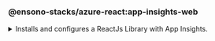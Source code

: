 ### @ensono-stacks/azure-react:app-insights-web

<details>
<summary>Installs and configures a ReactJs Library with App Insights.</summary>

This enables the following:

- Tracking of router changes
- React components usage statistics


This generator will create a new ReactJs Library with [applicationinsights reactjs](https://www.npmjs.com/package/@microsoft/applicationinsights-react-js) and [applicationinsights web](https://www.npmjs.com/package/@microsoft/applicationinsights-web) npm packages installed and configured for you. This can then be imported an used in an existing ReactJs application.

## Usage

```bash
nx generate @ensono-stacks/azure-react:app-insights-web
```


:::caution

App insights requires the connection string environment variable to be set to the value set within Azure. The name of the connection string variable is set in the generator options `--connectionString`. Please see [documentation on connection strings](https://learn.microsoft.com/en-gb/azure/azure-monitor/app/sdk-connection-string?tabs=net) for more information

:::

### Command line arguments

The following command line arguments are available:

| Option            | Description                                               | Type      | Required |
| ---               | --------------------------------------------------------- | ---       | --- |
| --name         | Library name                                      | string    | Required |
| --connectionString  | The env variable for the connection string.        | string    | Required |
| --directory          | A directory where the lib is placed.          | string    | Optional |
| --importPath          | What import path would you like to use for the library?.          | string    | Optional |
| --tags          | Add tags to the library (used for linting).          | string    | Optional |

### Generator Output

- Adds an app insights config file
```json title="/src/app-insights-config.ts"
// eslint-disable-next-line import/no-extraneous-dependencies
import {
  DistributedTracingModes,
  IConfig,
} from '@microsoft/applicationinsights-common';
// eslint-disable-next-line import/no-extraneous-dependencies
import type { IConfiguration } from '@microsoft/applicationinsights-core-js';

const appInsightConfig: IConfiguration & IConfig = {
  enableAutoRouteTracking: false,
  enableCorsCorrelation: true,
  enableRequestHeaderTracking: true,
  enableResponseHeaderTracking: true,
  disableFetchTracking: false,
  distributedTracingMode: DistributedTracingModes.AI_AND_W3C,
  enableAjaxPerfTracking: true
};

export default appInsightConfig;
```

- Adds a telemetry provider 
```json title="/src/telemetry-provider.tsx"
import {
  ReactPlugin,
  AppInsightsContext,
} from '@microsoft/applicationinsights-react-js';
import { ApplicationInsights } from '@microsoft/applicationinsights-web';
import { FC, ReactNode } from 'react';

import appInsightConfig from './app-insights-config';

const reactPlugin = new ReactPlugin();
const connectionString = process.env.<%= connectionString %>;

export const appInsights = new ApplicationInsights({
  config: {
    connectionString,
    ...appInsightConfig,
    extensions: [reactPlugin],
  },
});

if (!appInsights.appInsights.isInitialized()) {
  appInsights.loadAppInsights();
}

export const TelemetryProvider: FC<{ children?: ReactNode }> = ({ children }) => (
  <AppInsightsContext.Provider value={reactPlugin}>
    {children}
  </AppInsightsContext.Provider>
);
```

- Installs and adds microsoft applicationinsights packages to package.json
```json title="/package.json"
  "dependencies": {
    ...OtherDependencies
    "@microsoft/applicationinsights-react-js": "3.4.0",
    "@microsoft/applicationinsights-web": "2.8.9",
  }
}
```

### Using Application Insights 

To use the Application Insights react hooks within your application please import the generated library and wrap your application in the TelemetryProvider installed by the generator for example 

```json 
import NxWelcome from './nx-welcome';
import { TelemetryProvider } from 'packages/nameOfGeneratedAppInsightsLibrary/src';

export function App() {
    return (
        <TelemetryProvider>
            <NxWelcome title="welcome title" />
            <div />
        </TelemetryProvider>
    );
}

export default App;

```

From here a `useAppInsightsContext` hook will be available to use anywhere within your ReactJs App. For example
```json 
import React from "react";
import { useAppInsightsContext } from "@microsoft/applicationinsights-react-js";

const MyComponent = () => {
    const appInsights = useAppInsightsContext();
    const metricData = {
        average: engagementTime,
        name: "React Component Engaged Time (seconds)",
        sampleCount: 1
      };
    const additionalProperties = { "Component Name": 'MyComponent' };
    appInsights.trackMetric(metricData, additionalProperties);
    
    return (
        <h1>My Component</h1>
    );
}
export default MyComponent;
```

Full documentation and a getting started guide can be found at [React plug-in for Application Insights JavaScript SDK](https://learn.microsoft.com/en-gb/azure/azure-monitor/app/javascript-react-plugin)
</details>